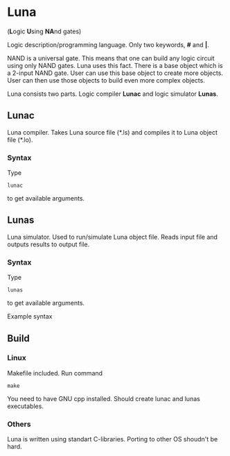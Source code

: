 # Luna
(**L**ogic **U**sing **NA**nd gates)

Logic description/programming language. Only two keywords, **\#** and **|**. 
 
NAND is a universal gate. This means that one can build any logic circuit using only NAND gates.
Luna uses this fact. There is a base object which is a 2-input NAND gate. User can use this base object to create more objects. User can then use those objects to build even more complex objects.

Luna consists two parts. Logic compiler **Lunac** and logic simulator **Lunas**.

## Lunac

Luna compiler. Takes Luna source file (\*.ls) and compiles it to Luna object file (\*.lo).

### Syntax

Type
```
lunac
```
to get available arguments.

## Lunas

Luna simulator. Used to run/simulate Luna object file. Reads input file and outputs results to output file.

### Syntax

Type
```
lunas
```
to get available arguments.


Example syntax


## Build

### Linux
Makefile included. Run command

```
make
```

You need to have GNU cpp installed. Should create lunac and lunas executables.

### Others

Luna is written using standart C-libraries. Porting to other OS shoudn't be hard.


